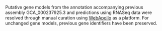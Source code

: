 [//]: # (Created by ./bin/manage_files.pl from ./species/Schistosoma_mansoni/PRJEA36577/Schistosoma_mansoni_PRJEA36577.annotation.html on Thu Jun 11 13:45:39 2020)
Putative gene models from the annotation accompanying previous assembly GCA_000237925.3 and predictions using RNASeq data were resolved through manual curation using [WebApollo](http://genomearchitect.org/) as a platform. For unchanged gene models, previous gene identifiers have been preserved.

